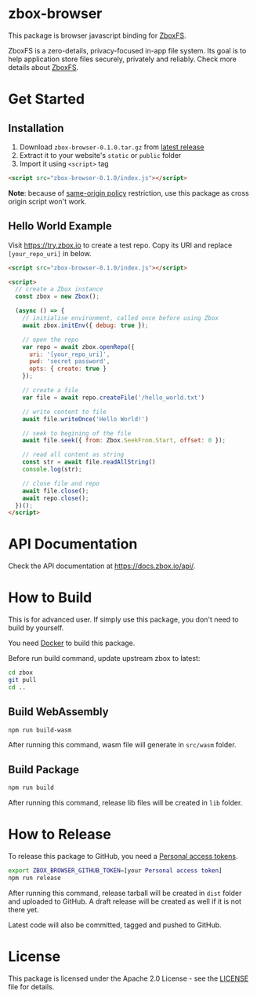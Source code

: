# zbox-browser

This package is browser javascript binding for [ZboxFS].

ZboxFS is a zero-details, privacy-focused in-app file system. Its goal is
to help application store files securely, privately and reliably. Check more
details about [ZboxFS].

# Get Started

## Installation

1. Download `zbox-browser-0.1.0.tar.gz` from [latest release]
2. Extract it to your website's `static` or `public` folder
3. Import it using `<script>` tag

  ```html
  <script src="zbox-browser-0.1.0/index.js"></script>
  ```

**Note**: because of [same-origin policy] restriction, use this package as cross
origin script won't work.

## Hello World Example

Visit https://try.zbox.io to create a test repo. Copy its URI and replace
`[your_repo_uri]` in below.

```html
<script src="zbox-browser-0.1.0/index.js"></script>

<script>
  // create a Zbox instance
  const zbox = new Zbox();

  (async () => {
    // initialise environment, called once before using Zbox
    await zbox.initEnv({ debug: true });

    // open the repo
    var repo = await zbox.openRepo({
      uri: '[your_repo_uri]',
      pwd: 'secret password',
      opts: { create: true }
    });

    // create a file
    var file = await repo.createFile('/hello_world.txt')

    // write content to file
    await file.writeOnce('Hello World!')

    // seek to begining of the file
    await file.seek({ from: Zbox.SeekFrom.Start, offset: 0 });

    // read all content as string
    const str = await file.readAllString()
    console.log(str);

    // close file and repo
    await file.close();
    await repo.close();
  })();
</script>
```

# API Documentation

Check the API documentation at https://docs.zbox.io/api/.

# How to Build

This is for advanced user. If simply use this package, you don't need to build
by yourself.

You need [Docker](https://www.docker.com/) to build this package.

Before run build command, update upstream zbox to latest:

```sh
cd zbox
git pull
cd ..
```

## Build WebAssembly

```sh
npm run build-wasm
```

After running this command, wasm file will generate in `src/wasm` folder.

## Build Package

```sh
npm run build
```

After running this command, release lib files will be created in `lib` folder.

# How to Release

To release this package to GitHub, you need a [Personal access tokens].

```sh
export ZBOX_BROWSER_GITHUB_TOKEN=[your Personal access token]
npm run release
```

After running this command, release tarball will be created in `dist` folder
and uploaded to GitHub. A draft release will be created as well if it is not
there yet.

Latest code will also be committed, tagged and pushed to GitHub.

# License

This package is licensed under the Apache 2.0 License - see the [LICENSE](LICENSE)
file for details.

[ZboxFS]: https://github.com/zboxfs/zbox
[latest release]: https://github.com/zboxfs/zbox-browser/releases/latest
[Personal access tokens]: https://github.com/
[same-origin policy]: https://developer.mozilla.org/en-US/docs/Web/Security/Same-origin_policy
